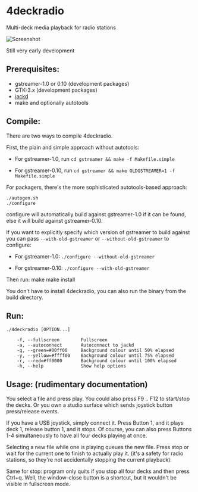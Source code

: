 4deckradio
==========

Multi-deck media playback for radio stations

![Screenshot](http://adiknoth.github.com/4deckradio/images/4deckradio.png)

Still very early development

Prerequisites:
--------------
  * gstreamer-1.0 or 0.10 (development packages)
  * GTK-3.x (development packages)
  * [jackd](http://jackaudio.org)
  * make and optionally autotools


Compile:
--------
There are two ways to compile 4deckradio.

First, the plain and simple approach without autotools:

  * For gstreamer-1.0, run
    `cd gstreamer && make -f Makefile.simple`

  * For gstreamer-0.10, run
    `cd gstreamer && make OLDGSTREAMER=1 -f Makefile.simple`

For packagers, there's the more sophisticated autotools-based approach:

    ./autogen.sh
    ./configure
    
configure will automatically build against gstreamer-1.0 if it can
be found, else it will build against gstreamer-0.10.
    
If you want to explicitly specify which version of gstreamer to build
against you can pass `--with-old-gstreamer` or `--without-old-gstreamer` to
configure:


  * For gstreamer-1.0:
    `./configure --without-old-gstreamer`

  * For gstreamer-0.10:
    `./configure --with-old-gstreamer`

Then run:
    make
    make install
    
You don't have to install 4deckradio, you can also run the binary from
the build directory.

Run:
----
    ./4deckradio [OPTION...]
    
        -f, --fullscreen        Fullscreen
        -a, --autoconnect       Autoconnect to jackd
        -g, --green=#00ff00     Background colour until 50% elapsed
        -y, --yellow=#ffff00    Background colour until 75% elapsed
        -r, --red=#ff0000       Background colour until 100% elapsed
        -h, --help              Show help options



Usage: (rudimentary documentation)
-----------------------------------

You select a file and press play. You could also press F9 .. F12 to
start/stop the decks. Or you own a studio surface which sends joystick
button press/release events.

If you have a USB joystick, simply connect it. Press Button 1, and it
plays deck 1, release button 1, and it stops. Of course, you can also
press Buttons 1-4 simultaneously to have all four decks playing at once.

Selecting a new file while one is playing queues the new file. Press
stop or wait for the current one to finish to actually play it. (it's a
safety for radio stations, so they're not accidentally stopping the
current playback).

Same for stop: program only quits if you stop all four decks and then
press Ctrl+q. Well, the window-close button is a shortcut, but it
wouldn't be visible in fullscreen mode.
